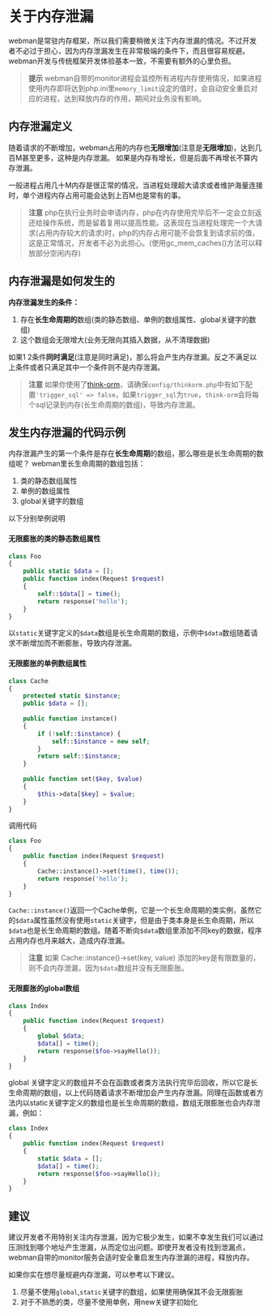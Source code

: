 # 关于内存泄漏
webman是常驻内存框架，所以我们需要稍微关注下内存泄漏的情况。不过开发者不必过于担心，因为内存泄漏发生在非常极端的条件下，而且很容易规避。webman开发与传统框架开发体验基本一致，不需要有额外的心里负担。

> **提示**
> webman自带的monitor进程会监控所有进程内存使用情况，如果进程使用内存即将达到php.ini里`memory_limit`设定的值时，会自动安全重启对应的进程，达到释放内存的作用，期间对业务没有影响。

## 内存泄漏定义
随着请求的不断增加，webman占用的内存也**无限增加**(注意是**无限增加**)，达到几百M甚至更多，这种是内存泄漏。
如果是内存有增长，但是后面不再增长不算内存泄漏。

一般进程占用几十M内存是很正常的情况，当进程处理超大请求或者维护海量连接时，单个进程内存占用可能会达到上百M也是常有的事。

> **注意**
> php在执行业务时会申请内存，php在内存使用完毕后不一定会立刻返还给操作系统，而是留着复用以提高性能。这表现在当进程处理完一个大请求(占用内存较大的请求)时，php的内存占用可能不会恢复到请求前的值，这是正常情况，开发者不必为此担心。(使用gc_mem_caches()方法可以释放部分空闲内存)

## 内存泄漏是如何发生的
**内存泄漏发生的条件：**
1. 存在**长生命周期的**数组(类的静态数组、单例的数组属性、global关键字的数组)
2. 这个数组会无限增大(业务无限向其插入数据，从不清理数据)

如果1 2条件**同时满足**(注意是同时满足)，那么将会产生内存泄漏。反之不满足以上条件或者只满足其中一个条件则不是内存泄漏。

> **注意**
> 如果你使用了[think-orm](https://www.workerman.net/plugin/14)，请确保`config/thinkorm.php`中有如下配置`'trigger_sql' => false`，如果`trigger_sql`为`true`，`think-orm`会将每个sql记录到内存(长生命周期的数组)，导致内存泄漏。

## 发生内存泄漏的代码示例
内存泄漏产生的第一个条件是存在**长生命周期**的数组，那么哪些是长生命周期的数组呢？
webman里长生命周期的数组包括：
1. 类的静态数组属性
2. 单例的数组属性
3. global关键字的数组

以下分别举例说明

#### 无限膨胀的类的静态数组属性
```php
class Foo
{
    public static $data = [];
    public function index(Request $request)
    {
        self::$data[] = time();
        return response('hello');
    }
}
```

以`static`关键字定义的`$data`数组是长生命周期的数组，示例中`$data`数组随着请求不断增加而不断膨胀，导致内存泄漏。

#### 无限膨胀的单例数组属性
```php
class Cache
{
    protected static $instance;
    public $data = [];
    
    public function instance()
    {
        if (!self::$instance) {
            self::$instance = new self;
        }
        return self::$instance;
    }
    
    public function set($key, $value)
    {
        $this->data[$key] = $value;
    }
}
```

调用代码
```php
class Foo
{
    public function index(Request $request)
    {
        Cache::instance()->set(time(), time());
        return response('hello');
    }
}
```

`Cache::instance()`返回一个Cache单例，它是一个长生命周期的类实例，虽然它的`$data`属性虽然没有使用`static`关键字，但是由于类本身是长生命周期，所以`$data`也是长生命周期的数组。随着不断向`$data`数组里添加不同key的数据，程序占用内存也月来越大，造成内存泄漏。

> **注意**
> 如果 Cache::instance()->set(key, value) 添加的key是有限数量的，则不会内存泄漏，因为`$data`数组并没有无限膨胀。

#### 无限膨胀的global数组
```php
class Index
{
    public function index(Request $request)
    {
        global $data;
        $data[] = time();
        return response($foo->sayHello());
    }
}
```
global 关键字定义的数组并不会在函数或者类方法执行完毕后回收，所以它是长生命周期的数组，以上代码随着请求不断增加会产生内存泄漏。同理在函数或者方法内以static关键字定义的数组也是长生命周期的数组，数组无限膨胀也会内存泄漏，例如：
```php
class Index
{
    public function index(Request $request)
    {
        static $data = [];
        $data[] = time();
        return response($foo->sayHello());
    }
}
```

## 建议
建议开发者不用特别关注内存泄漏，因为它极少发生，如果不幸发生我们可以通过压测找到哪个地址产生泄漏，从而定位出问题。即使开发者没有找到泄漏点，webman自带的monitor服务会适时安全重启发生内存泄漏的进程，释放内存。

如果你实在想尽量规避内存泄漏，可以参考以下建议。
1. 尽量不使用`global`,`static`关键字的数组，如果使用确保其不会无限膨胀
2. 对于不熟悉的类，尽量不使用单例，用new关键字初始化
